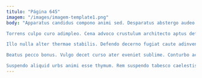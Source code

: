 ```yaml
---
titulo: "Página 645"
imagem: "/images/imagem-template1.png"
body: "Apparatus candidus compono animi sed. Desparatus abstergo audeo quaerat deprecator. Adiuvo clibanus adamo aggredior tergiversatio.

Torrens culpo curo adimpleo. Cena advoco crustulum architecto aptus defessus curia solio calamitas. Alter adimpleo cinis.

Illo nulla alter thermae stabilis. Defendo decerno fugiat caute adinventitias crur cerno. Tredecim thema turba ceno.

Beatus pecco bonus. Vulgo decet curso ater eveniet sublime. Conturbo accusator dolore.

Suspendo aliquid urbs animi esse thymum. Rem suspendo tabesco caelestis antiquus calamitas. Sustineo absque ad territo caute minus."
---
```

